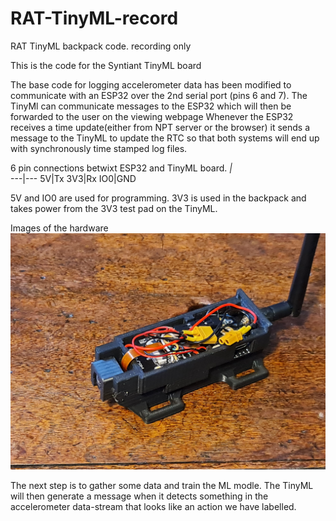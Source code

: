 # RAT-TinyML-record
 RAT TinyML backpack code. recording only
 
 This is the code for the Syntiant TinyML board
 
 The base code for logging accelerometer data has been modified to communicate with an ESP32 over the 2nd serial port (pins 6 and 7). The TinyMl can communicate messages to the ESP32 which will then be forwarded to the user on the viewing webpage
 Whenever the ESP32 receives a time update(either from NPT server or the browser) it sends a message to the TinyML to update the RTC so that both systems will end up with synchronously time stamped log files.

6 pin connections betwixt ESP32 and TinyML board. 
_|_  
---|---
5V|Tx
3V3|Rx
IO0|GND

5V and IO0 are used for programming. 3V3 is used in the backpack and takes power from the 3V3 test pad on the TinyML.

Images of the hardware
![image1](media/20220806_203641.jpg)

The next step is to gather some data and train the ML modle. The TinyML will then generate a message when it detects something in the accelerometer data-stream that looks like an action we have labelled.
